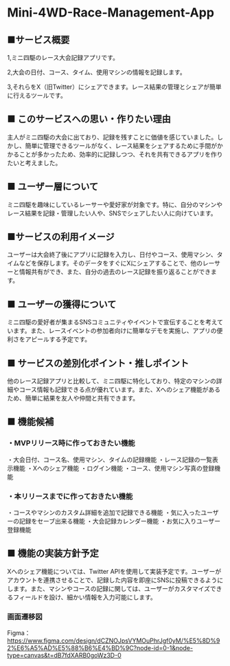 # Mini-4WD-Race-Management-App

## ■サービス概要

1,ミニ四駆のレース大会記録アプリです。

2,大会の日付、コース、タイム、使用マシンの情報を記録します。

3,それらをX（旧Twitter）にシェアできます。レース結果の管理とシェアが簡単に行えるツールです。

## ■ このサービスへの思い・作りたい理由

主人がミニ四駆の大会に出ており、記録を残すことに価値を感じていました。しかし、簡単に管理できるツールがなく、レース結果をシェアするために手間がかかることが多かったため、効率的に記録しつつ、それを共有できるアプリを作りたいと考えました。

## ■ ユーザー層について

ミニ四駆を趣味にしているレーサーや愛好家が対象です。特に、自分のマシンやレース結果を記録・管理したい人や、SNSでシェアしたい人に向けています。

## ■サービスの利用イメージ

ユーザーは大会終了後にアプリに記録を入力し、日付やコース、使用マシン、タイムなどを保存します。そのデータをすぐにXにシェアすることで、他のレーサーと情報共有ができ、また、自分の過去のレース記録を振り返ることができます。

## ■ ユーザーの獲得について

ミニ四駆の愛好者が集まるSNSコミュニティやイベントで宣伝することを考えています。また、レースイベントの参加者向けに簡単なデモを実施し、アプリの便利さをアピールする予定です。

## ■ サービスの差別化ポイント・推しポイント

他のレース記録アプリと比較して、ミニ四駆に特化しており、特定のマシンの詳細やコース情報も記録できる点が優れています。また、Xへのシェア機能があるため、簡単に結果を友人や仲間と共有できます。

## ■ 機能候補

### ・MVPリリース時に作っておきたい機能

・大会日付、コース名、使用マシン、タイムの記録機能
・レース記録の一覧表示機能
・Xへのシェア機能
・ログイン機能
・コース、使用マシン写真の登録機能

### ・本リリースまでに作っておきたい機能

・コースやマシンのカスタム詳細を追加で記録できる機能
・気に入ったユーザーの記録をセーブ出来る機能
・大会記録カレンダー機能
・お気に入りユーザー登録機能

## ■ 機能の実装方針予定

Xへのシェア機能については、Twitter APIを使用して実装予定です。ユーザーがアカウントを連携させることで、記録した内容を即座にSNSに投稿できるようにします。また、マシンやコースの記録に関しては、ユーザーがカスタマイズできるフィールドを設け、細かい情報を入力可能にします。

### 画面遷移図
Figma：https://www.figma.com/design/dCZNOJpsVYMOuPhrJgf0yM/%E5%8D%92%E6%A5%AD%E5%88%B6%E4%BD%9C?node-id=0-1&node-type=canvas&t=dB7fdXARB0goWz3D-0